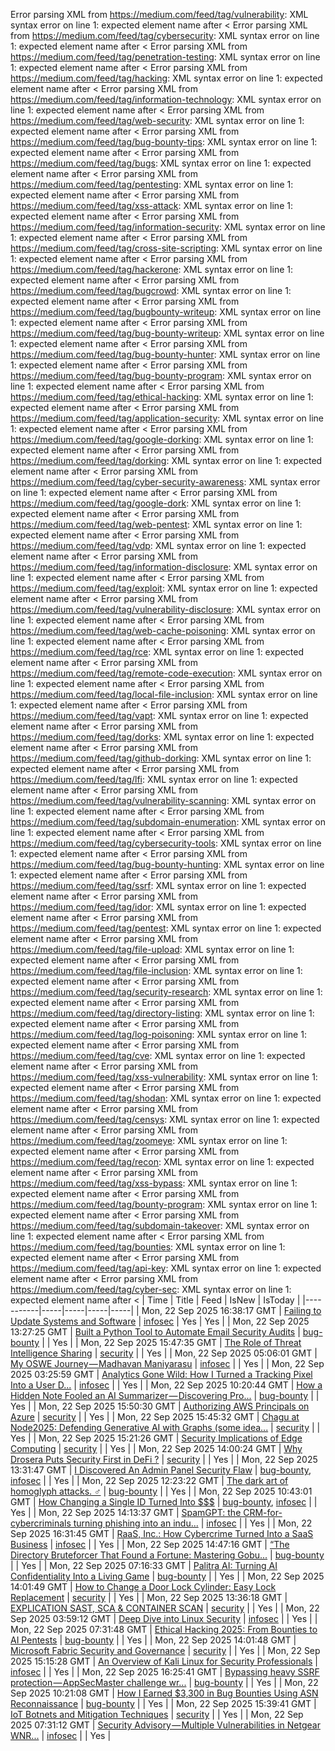 Error parsing XML from https://medium.com/feed/tag/vulnerability: XML syntax error on line 1: expected element name after <
Error parsing XML from https://medium.com/feed/tag/cybersecurity: XML syntax error on line 1: expected element name after <
Error parsing XML from https://medium.com/feed/tag/penetration-testing: XML syntax error on line 1: expected element name after <
Error parsing XML from https://medium.com/feed/tag/hacking: XML syntax error on line 1: expected element name after <
Error parsing XML from https://medium.com/feed/tag/information-technology: XML syntax error on line 1: expected element name after <
Error parsing XML from https://medium.com/feed/tag/web-security: XML syntax error on line 1: expected element name after <
Error parsing XML from https://medium.com/feed/tag/bug-bounty-tips: XML syntax error on line 1: expected element name after <
Error parsing XML from https://medium.com/feed/tag/bugs: XML syntax error on line 1: expected element name after <
Error parsing XML from https://medium.com/feed/tag/pentesting: XML syntax error on line 1: expected element name after <
Error parsing XML from https://medium.com/feed/tag/xss-attack: XML syntax error on line 1: expected element name after <
Error parsing XML from https://medium.com/feed/tag/information-security: XML syntax error on line 1: expected element name after <
Error parsing XML from https://medium.com/feed/tag/cross-site-scripting: XML syntax error on line 1: expected element name after <
Error parsing XML from https://medium.com/feed/tag/hackerone: XML syntax error on line 1: expected element name after <
Error parsing XML from https://medium.com/feed/tag/bugcrowd: XML syntax error on line 1: expected element name after <
Error parsing XML from https://medium.com/feed/tag/bugbounty-writeup: XML syntax error on line 1: expected element name after <
Error parsing XML from https://medium.com/feed/tag/bug-bounty-writeup: XML syntax error on line 1: expected element name after <
Error parsing XML from https://medium.com/feed/tag/bug-bounty-hunter: XML syntax error on line 1: expected element name after <
Error parsing XML from https://medium.com/feed/tag/bug-bounty-program: XML syntax error on line 1: expected element name after <
Error parsing XML from https://medium.com/feed/tag/ethical-hacking: XML syntax error on line 1: expected element name after <
Error parsing XML from https://medium.com/feed/tag/application-security: XML syntax error on line 1: expected element name after <
Error parsing XML from https://medium.com/feed/tag/google-dorking: XML syntax error on line 1: expected element name after <
Error parsing XML from https://medium.com/feed/tag/dorking: XML syntax error on line 1: expected element name after <
Error parsing XML from https://medium.com/feed/tag/cyber-security-awareness: XML syntax error on line 1: expected element name after <
Error parsing XML from https://medium.com/feed/tag/google-dork: XML syntax error on line 1: expected element name after <
Error parsing XML from https://medium.com/feed/tag/web-pentest: XML syntax error on line 1: expected element name after <
Error parsing XML from https://medium.com/feed/tag/vdp: XML syntax error on line 1: expected element name after <
Error parsing XML from https://medium.com/feed/tag/information-disclosure: XML syntax error on line 1: expected element name after <
Error parsing XML from https://medium.com/feed/tag/exploit: XML syntax error on line 1: expected element name after <
Error parsing XML from https://medium.com/feed/tag/vulnerability-disclosure: XML syntax error on line 1: expected element name after <
Error parsing XML from https://medium.com/feed/tag/web-cache-poisoning: XML syntax error on line 1: expected element name after <
Error parsing XML from https://medium.com/feed/tag/rce: XML syntax error on line 1: expected element name after <
Error parsing XML from https://medium.com/feed/tag/remote-code-execution: XML syntax error on line 1: expected element name after <
Error parsing XML from https://medium.com/feed/tag/local-file-inclusion: XML syntax error on line 1: expected element name after <
Error parsing XML from https://medium.com/feed/tag/vapt: XML syntax error on line 1: expected element name after <
Error parsing XML from https://medium.com/feed/tag/dorks: XML syntax error on line 1: expected element name after <
Error parsing XML from https://medium.com/feed/tag/github-dorking: XML syntax error on line 1: expected element name after <
Error parsing XML from https://medium.com/feed/tag/lfi: XML syntax error on line 1: expected element name after <
Error parsing XML from https://medium.com/feed/tag/vulnerability-scanning: XML syntax error on line 1: expected element name after <
Error parsing XML from https://medium.com/feed/tag/subdomain-enumeration: XML syntax error on line 1: expected element name after <
Error parsing XML from https://medium.com/feed/tag/cybersecurity-tools: XML syntax error on line 1: expected element name after <
Error parsing XML from https://medium.com/feed/tag/bug-bounty-hunting: XML syntax error on line 1: expected element name after <
Error parsing XML from https://medium.com/feed/tag/ssrf: XML syntax error on line 1: expected element name after <
Error parsing XML from https://medium.com/feed/tag/idor: XML syntax error on line 1: expected element name after <
Error parsing XML from https://medium.com/feed/tag/pentest: XML syntax error on line 1: expected element name after <
Error parsing XML from https://medium.com/feed/tag/file-upload: XML syntax error on line 1: expected element name after <
Error parsing XML from https://medium.com/feed/tag/file-inclusion: XML syntax error on line 1: expected element name after <
Error parsing XML from https://medium.com/feed/tag/security-research: XML syntax error on line 1: expected element name after <
Error parsing XML from https://medium.com/feed/tag/directory-listing: XML syntax error on line 1: expected element name after <
Error parsing XML from https://medium.com/feed/tag/log-poisoning: XML syntax error on line 1: expected element name after <
Error parsing XML from https://medium.com/feed/tag/cve: XML syntax error on line 1: expected element name after <
Error parsing XML from https://medium.com/feed/tag/xss-vulnerability: XML syntax error on line 1: expected element name after <
Error parsing XML from https://medium.com/feed/tag/shodan: XML syntax error on line 1: expected element name after <
Error parsing XML from https://medium.com/feed/tag/censys: XML syntax error on line 1: expected element name after <
Error parsing XML from https://medium.com/feed/tag/zoomeye: XML syntax error on line 1: expected element name after <
Error parsing XML from https://medium.com/feed/tag/recon: XML syntax error on line 1: expected element name after <
Error parsing XML from https://medium.com/feed/tag/xss-bypass: XML syntax error on line 1: expected element name after <
Error parsing XML from https://medium.com/feed/tag/bounty-program: XML syntax error on line 1: expected element name after <
Error parsing XML from https://medium.com/feed/tag/subdomain-takeover: XML syntax error on line 1: expected element name after <
Error parsing XML from https://medium.com/feed/tag/bounties: XML syntax error on line 1: expected element name after <
Error parsing XML from https://medium.com/feed/tag/api-key: XML syntax error on line 1: expected element name after <
Error parsing XML from https://medium.com/feed/tag/cyber-sec: XML syntax error on line 1: expected element name after <
| Time | Title | Feed | IsNew | IsToday |
|-----------|-----|-----|-----|-----|
| Mon, 22 Sep 2025 16:38:17 GMT | [Failing to Update Systems and Software](https://freedium.cfd/https://medium.com/p/15cb6a31c754) | [infosec](https://medium.com/feed/tag/infosec) | Yes | Yes |
| Mon, 22 Sep 2025 13:27:25 GMT | [Built a Python Tool to Automate Email Security Audits](https://freedium.cfd/https://medium.com/p/c639d2affe88) | [bug-bounty](https://medium.com/feed/tag/bug-bounty) |  | Yes |
| Mon, 22 Sep 2025 15:47:35 GMT | [The Role of Threat Intelligence Sharing](https://freedium.cfd/https://medium.com/p/9176ec5f6b83) | [security](https://medium.com/feed/tag/security) |  | Yes |
| Mon, 22 Sep 2025 05:06:01 GMT | [My OSWE Journey — Madhavan Maniyarasu](https://freedium.cfd/https://medium.com/p/b36091a291b5) | [infosec](https://medium.com/feed/tag/infosec) |  | Yes |
| Mon, 22 Sep 2025 03:25:59 GMT | [ Analytics Gone Wild: How I Turned a Tracking Pixel Into a User D...](https://freedium.cfd/https://medium.com/p/f178d83a1f75) | [infosec](https://medium.com/feed/tag/infosec) |  | Yes |
| Mon, 22 Sep 2025 10:20:44 GMT | [How a Hidden Note Fooled an AI Summarizer — Discovering Pro...](https://freedium.cfd/https://medium.com/p/8bc189b37704) | [bug-bounty](https://medium.com/feed/tag/bug-bounty) |  | Yes |
| Mon, 22 Sep 2025 15:50:30 GMT | [Authorizing AWS Principals on Azure](https://freedium.cfd/https://medium.com/p/2a9353a3f97f) | [security](https://medium.com/feed/tag/security) |  | Yes |
| Mon, 22 Sep 2025 15:45:32 GMT | [Chagu at Node2025: Defending Generative AI with Graphs (some idea...](https://freedium.cfd/https://medium.com/p/6bdeb28b53cf) | [security](https://medium.com/feed/tag/security) |  | Yes |
| Mon, 22 Sep 2025 15:21:26 GMT | [Security Implications of Edge Computing](https://freedium.cfd/https://medium.com/p/cd44ab5287a4) | [security](https://medium.com/feed/tag/security) |  | Yes |
| Mon, 22 Sep 2025 14:00:24 GMT | [Why Drosera Puts Security First in DeFi ?](https://freedium.cfd/https://medium.com/p/b69ae5f1c6e1) | [security](https://medium.com/feed/tag/security) |  | Yes |
| Mon, 22 Sep 2025 13:31:47 GMT | [I Discovered An Admin Panel Security Flaw](https://freedium.cfd/https://medium.com/p/22274482e2cd) | [bug-bounty](https://medium.com/feed/tag/bug-bounty), [infosec](https://medium.com/feed/tag/infosec) |  | Yes |
| Mon, 22 Sep 2025 12:23:22 GMT | [️The dark art of homoglyph attacks. ️‍♂️](https://freedium.cfd/https://medium.com/p/48cbb6e19409) | [bug-bounty](https://medium.com/feed/tag/bug-bounty) |  | Yes |
| Mon, 22 Sep 2025 10:43:01 GMT | [How Changing a Single ID Turned Into $$$](https://freedium.cfd/https://medium.com/p/e0550f168cc5) | [bug-bounty](https://medium.com/feed/tag/bug-bounty), [infosec](https://medium.com/feed/tag/infosec) |  | Yes |
| Mon, 22 Sep 2025 14:13:37 GMT | [SpamGPT: the CRM-for-cybercriminals turning phishing into an indu...](https://freedium.cfd/https://medium.com/p/389003369088) | [infosec](https://medium.com/feed/tag/infosec) |  | Yes |
| Mon, 22 Sep 2025 16:31:45 GMT | [RaaS, Inc.: How Cybercrime Turned Into a SaaS Business](https://freedium.cfd/https://medium.com/p/0401f1fb18db) | [infosec](https://medium.com/feed/tag/infosec) |  | Yes |
| Mon, 22 Sep 2025 14:47:16 GMT | [“The Directory Bruteforcer That Found a Fortune: Mastering Gobu...](https://freedium.cfd/https://medium.com/p/2f8dae97bfc7) | [bug-bounty](https://medium.com/feed/tag/bug-bounty) |  | Yes |
| Mon, 22 Sep 2025 07:16:33 GMT | [Palitra AI: Turning AI Confidentiality Into a Living Game](https://freedium.cfd/https://medium.com/p/035ac05e9efc) | [bug-bounty](https://medium.com/feed/tag/bug-bounty) |  | Yes |
| Mon, 22 Sep 2025 14:01:49 GMT | [How to Change a Door Lock Cylinder: Easy Lock Replacement](https://freedium.cfd/https://medium.com/p/7adc2118aeaa) | [security](https://medium.com/feed/tag/security) |  | Yes |
| Mon, 22 Sep 2025 13:36:18 GMT | [ EXPLICATION SAST, SCA & CONTAINER SCAN](https://freedium.cfd/https://medium.com/p/d4136960cdd3) | [security](https://medium.com/feed/tag/security) |  | Yes |
| Mon, 22 Sep 2025 03:59:12 GMT | [Deep Dive into Linux Security](https://freedium.cfd/https://medium.com/p/d6022b0a9f79) | [infosec](https://medium.com/feed/tag/infosec) |  | Yes |
| Mon, 22 Sep 2025 07:31:48 GMT | [Ethical Hacking 2025: From Bounties to AI Pentests](https://freedium.cfd/https://medium.com/p/03a1edf078c1) | [bug-bounty](https://medium.com/feed/tag/bug-bounty) |  | Yes |
| Mon, 22 Sep 2025 14:01:48 GMT | [Microsoft Fabric Security and Governance](https://freedium.cfd/https://medium.com/p/458585cbc48a) | [security](https://medium.com/feed/tag/security) |  | Yes |
| Mon, 22 Sep 2025 15:15:28 GMT | [An Overview of Kali Linux for Security Professionals](https://freedium.cfd/https://medium.com/p/dfd23e694681) | [infosec](https://medium.com/feed/tag/infosec) |  | Yes |
| Mon, 22 Sep 2025 16:25:41 GMT | [Bypassing heavy SSRF protection — AppSecMaster challenge wr...](https://freedium.cfd/https://medium.com/p/8624e0ceed61) | [bug-bounty](https://medium.com/feed/tag/bug-bounty) |  | Yes |
| Mon, 22 Sep 2025 10:21:08 GMT | [How I Earned $3,300 in Bug Bounties Using ASN Reconnaissance](https://freedium.cfd/https://medium.com/p/3464bb23bafa) | [bug-bounty](https://medium.com/feed/tag/bug-bounty) |  | Yes |
| Mon, 22 Sep 2025 15:39:41 GMT | [IoT Botnets and Mitigation Techniques](https://freedium.cfd/https://medium.com/p/61baa81c7d84) | [security](https://medium.com/feed/tag/security) |  | Yes |
| Mon, 22 Sep 2025 07:31:12 GMT | [Security Advisory — Multiple Vulnerabilities in Netgear WNR...](https://freedium.cfd/https://medium.com/p/2c6abe2d3696) | [infosec](https://medium.com/feed/tag/infosec) |  | Yes |
